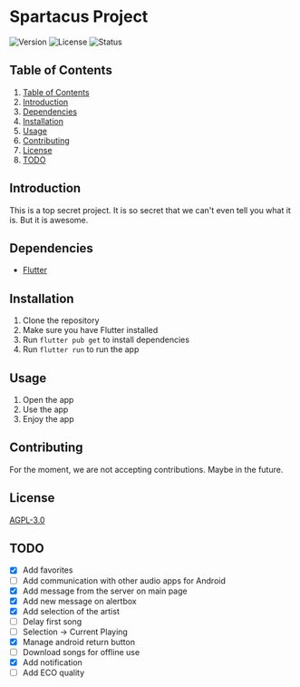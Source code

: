 # Spartacus Project
<img src="https://img.shields.io/badge/Version-0.0.1-blue.svg" alt="Version">
<img src="https://img.shields.io/badge/License-AGPL--3.0-blue.svg" alt="License">
<img src="https://img.shields.io/badge/Status-Active-green.svg" alt="Status">

## Table of Contents
1. [Table of Contents](#table-of-contents)
2. [Introduction](#introduction)
3. [Dependencies](#dependencies)
4. [Installation](#installation)
5. [Usage](#usage)
6. [Contributing](#contributing)
7. [License](#license)
8. [TODO](#todo)

## Introduction
This is a top secret project.  It is so secret that we can't even tell you what it is.  But it is awesome.

## Dependencies
- [Flutter](https://flutter.dev/docs/get-started/install)

## Installation
1. Clone the repository
2. Make sure you have Flutter installed
3. Run `flutter pub get` to install dependencies
4. Run `flutter run` to run the app

## Usage
1. Open the app
2. Use the app
3. Enjoy the app

## Contributing
For the moment, we are not accepting contributions. Maybe in the future.

## License
[AGPL-3.0](https://www.gnu.org/licenses/agpl-3.0.en.html)

## TODO
- [x] Add favorites
- [ ] Add communication with other audio apps for Android
- [x] Add message from the server on main page
- [x] Add new message on alertbox
- [x] Add selection of the artist
- [ ] Delay first song
- [ ] Selection -> Current Playing
- [x] Manage android return button
- [ ] Download songs for offline use
- [x] Add notification
- [ ] Add ECO quality